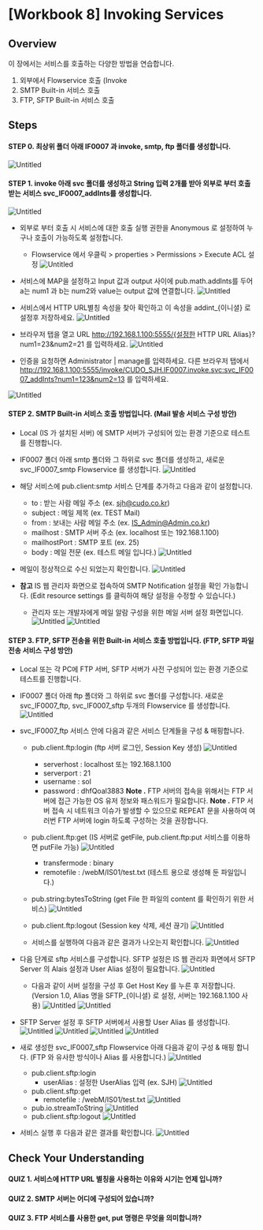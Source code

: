 # [Workbook 8] Invoking Services

## Overview

이 장에서는 서비스를 호출하는 다양한 방법을 연습합니다.

1. 외부에서 Flowservice 호출 (Invoke 
2. SMTP Built-in 서비스 호출
3. FTP, SFTP Built-in 서비스 호출 


## Steps
#### STEP 0. 최상위 폴더 아래 IF0007 과 invoke, smtp, ftp 폴더를 생성합니다.

![Untitled](%5BWorkbook%208%5D%20Invoking%20Services%2040f1029b261b4dd280b956ccdff5179c/new1.png)

#### STEP 1. invoke 아래 svc 폴더를 생성하고 String 입력 2개를 받아 외부로 부터 호출 받는 서비스 svc_IF0007_addInts를 생성합니다.
![Untitled](%5BWorkbook%208%5D%20Invoking%20Services%2040f1029b261b4dd280b956ccdff5179c/new2.png)

- 외부로 부터 호출 시 서비스에 대한 호출 실행 권한을 Anonymous 로 설정하여 누구나 호출이 가능하도록 설정합니다.
  - Flowservice 에서 우클릭 > properties > Permissions > Execute ACL 설정
  ![Untitled](%5BWorkbook%208%5D%20Invoking%20Services%2040f1029b261b4dd280b956ccdff5179c/new22.png)

- 서비스에 MAP을 설정하고 Input 값과 output 사이에 pub.math.addInts를 두어 a는 num1 과 b는 num2와 value는 output 값에 연결합니다.
![Untitled](%5BWorkbook%208%5D%20Invoking%20Services%2040f1029b261b4dd280b956ccdff5179c/new3.png)


- 서비스에서 HTTP URL별칭 속성을 찾아 확인하고 이 속성을 addint_{이니셜} 로 설정후 저장하세요.
  ![Untitled](%5BWorkbook%208%5D%20Invoking%20Services%2040f1029b261b4dd280b956ccdff5179c/new4.png)
        
- 브라우저 탭을 열고 URL http://192.168.1.100:5555/{설정한 HTTP URL Alias}?num1=23&num2=21 를 입력하세요.
![Untitled](%5BWorkbook%208%5D%20Invoking%20Services%2040f1029b261b4dd280b956ccdff5179c/new5.png)
  
- 인증을 요청하면 Administrator | manage를 입력하세요. 다른 브라우저 탭에서 http://192.168.1.100:5555/invoke/CUDO_SJH.IF0007.invoke.svc:svc_IF0007_addInts?num1=123&num2=13 를 입력하세요.

![Untitled](%5BWorkbook%208%5D%20Invoking%20Services%2040f1029b261b4dd280b956ccdff5179c/new6.png)

    

#### STEP 2. SMTP Built-in 서비스 호출 방법입니다. (Mail 발송 서비스 구성 방안)

  - Local (IS 가 설치된 서버) 에 SMTP 서버가 구성되어 있는 환경 기준으로 테스트를 진행합니다.
    
  - IF0007 폴더 아래 smtp 폴더와 그 하위로 svc 폴더를 생성하고, 새로운 svc_IF0007_smtp Flowservice 를 생성합니다.
    ![Untitled](%5BWorkbook%208%5D%20Invoking%20Services%2040f1029b261b4dd280b956ccdff5179c/new7.png)

  - 해당 서비스에 pub.client:smtp 서비스 단계를 추가하고 다음과 같이 설정합니다.
    - to : 받는 사람 메일 주소 (ex. sjh@cudo.co.kr)
    - subject : 메일 제목 (ex. TEST Mail)
    - from : 보내는 사람 메일 주소 (ex. IS_Admin@Admin.co.kr)
    - mailhost : SMTP 서버 주소 (ex. localhost 또는 192.168.1.100)
    - mailhostPort : SMTP 포트 (ex. 25)
    - body : 메일 전문 (ex. 테스트 메일 입니다.)
    ![Untitled](%5BWorkbook%208%5D%20Invoking%20Services%2040f1029b261b4dd280b956ccdff5179c/new81.png)
    

  - 메일이 정상적으로 수신 되었는지 확인합니다.
    ![Untitled](%5BWorkbook%208%5D%20Invoking%20Services%2040f1029b261b4dd280b956ccdff5179c/new9.png) 
     

    

  - **참고** IS 웹 관리자 화면으로 접속하여 SMTP Notification 설정을 확인 가능합니다. (Edit resource settings 를 클릭하여 해당 설정을 수정할 수 있습니다.)
    - 관리자 또는 개발자에게 메일 알람 구성을 위한 메일 서버 설정 화면입니다.
  ![Untitled](%5BWorkbook%208%5D%20Invoking%20Services%2040f1029b261b4dd280b956ccdff5179c/new80.png)
  ![Untitled](%5BWorkbook%208%5D%20Invoking%20Services%2040f1029b261b4dd280b956ccdff5179c/new8.png)



#### STEP 3. FTP, SFTP 전송을 위한 Built-in 서비스 호출 방법입니다. (FTP, SFTP 파일 전송 서비스 구성 방안)

  - Local 또는 각 PC에 FTP 서버, SFTP 서버가 사전 구성되어 있는 환경 기준으로 테스트를 진행합니다.
  - IF0007 폴더 아래 ftp 폴더와 그 하위로 svc 폴더를 구성합니다. 새로운 svc_IF0007_ftp, svc_IF0007_sftp 두개의 Flowservice 를 생성합니다.
  ![Untitled](%5BWorkbook%208%5D%20Invoking%20Services%2040f1029b261b4dd280b956ccdff5179c/new10.png)

  - svc_IF0007_ftp 서비스 안에 다음과 같은 서비스 단계들을 구성 & 매핑합니다.
    - pub.client.ftp:login (ftp 서버 로그인, Session Key 생성)
      ![Untitled](%5BWorkbook%208%5D%20Invoking%20Services%2040f1029b261b4dd280b956ccdff5179c/new11.png)
      - serverhost : localhost 또는 192.168.1.100
      - serverport : 21
      - username : sol
      - password : dhfQoal3883
      **Note .** FTP 서버의 접속을 위해서는 FTP 서버에 접근 가능한 OS 유저 정보와 패스워드가 필요합니다.
      **Note .** FTP 서버 접속 시 네트워크 이슈가 발생할 수 있으므로 REPEAT 문을 사용하여 여러번 FTP 서버에 login 하도록 구성하는 것을 권장합니다.  
         
    - pub.client.ftp:get (IS 서버로 getFile, pub.client.ftp:put 서비스를 이용하면 putFile 가능)
      ![Untitled](%5BWorkbook%208%5D%20Invoking%20Services%2040f1029b261b4dd280b956ccdff5179c/new12.png)
      - transfermode : binary
      - remotefile : /webM/IS01/test.txt (테스트 용으로 생성해 둔 파일입니다.)
      
    - pub.string:bytesToString (get File 한 파일의 content 를 확인하기 위한 서비스)
      ![Untitled](%5BWorkbook%208%5D%20Invoking%20Services%2040f1029b261b4dd280b956ccdff5179c/new13.png)
    - pub.client.ftp:logout (Session key 삭제, 세션 끊기)
      ![Untitled](%5BWorkbook%208%5D%20Invoking%20Services%2040f1029b261b4dd280b956ccdff5179c/new14.png)

    - 서비스를 실행하여 다음과 같은 결과가 나오는지 확인합니다.
      ![Untitled](%5BWorkbook%208%5D%20Invoking%20Services%2040f1029b261b4dd280b956ccdff5179c/new15.png)

  - 다음 단계로 sftp 서비스를 구성합니다. SFTP 설정은 IS 웹 관리자 화면에서 SFTP Server 의 Alais 설정과 User Alias 설정이 필요합니다.
    ![Untitled](%5BWorkbook%208%5D%20Invoking%20Services%2040f1029b261b4dd280b956ccdff5179c/new16.png)
    - 다음과 같이 서버 설정을 구성 후 Get Host Key 를 누른 후 저장합니다. (Version 1.0, Alias 명을 SFTP_{이니셜} 로 설정, 서버는 192.168.1.100 사용)
    ![Untitled](%5BWorkbook%208%5D%20Invoking%20Services%2040f1029b261b4dd280b956ccdff5179c/new17.png)
![Untitled](%5BWorkbook%208%5D%20Invoking%20Services%2040f1029b261b4dd280b956ccdff5179c/new18.png)

  - SFTP Server 설정 후 SFTP 서버에서 사용할 User Alias 를 생성합니다.
  ![Untitled](%5BWorkbook%208%5D%20Invoking%20Services%2040f1029b261b4dd280b956ccdff5179c/new19.png)
![Untitled](%5BWorkbook%208%5D%20Invoking%20Services%2040f1029b261b4dd280b956ccdff5179c/new20.png)
![Untitled](%5BWorkbook%208%5D%20Invoking%20Services%2040f1029b261b4dd280b956ccdff5179c/new21.png)
![Untitled](%5BWorkbook%208%5D%20Invoking%20Services%2040f1029b261b4dd280b956ccdff5179c/new23.png)
    
  - 새로 생성한 svc_IF0007_sftp Flowservice 아래 다음과 같이 구성 & 매핑 합니다. (FTP 와 유사한 방식이나 Alias 를 사용합니다.)
![Untitled](%5BWorkbook%208%5D%20Invoking%20Services%2040f1029b261b4dd280b956ccdff5179c/new24.png)
    - pub.client.sftp:login
      - userAlias : 설정한 UserAlias 입력 (ex. SJH)
    ![Untitled](%5BWorkbook%208%5D%20Invoking%20Services%2040f1029b261b4dd280b956ccdff5179c/new25.png)
    - pub.client.sftp:get
      - remotefile : /webM/IS01/test.txt
    ![Untitled](%5BWorkbook%208%5D%20Invoking%20Services%2040f1029b261b4dd280b956ccdff5179c/new26.png)
    - pub.io.streamToString
    ![Untitled](%5BWorkbook%208%5D%20Invoking%20Services%2040f1029b261b4dd280b956ccdff5179c/new27.png)
    - pub.client.sftp:logout
   ![Untitled](%5BWorkbook%208%5D%20Invoking%20Services%2040f1029b261b4dd280b956ccdff5179c/new28.png)

  - 서비스 실행 후 다음과 같은 결과를 확인합니다.
![Untitled](%5BWorkbook%208%5D%20Invoking%20Services%2040f1029b261b4dd280b956ccdff5179c/new29.png)
    


## Check Your Understanding

#### QUIZ 1. 서비스에 HTTP URL 별칭을 사용하는 이유와 시기는 언제 입니까?
#### QUIZ 2. SMTP 서버는 어디에 구성되어 있습니까?
#### QUIZ 3. FTP 서비스를 사용한 get, put 명령은 무엇을 의미합니까?
